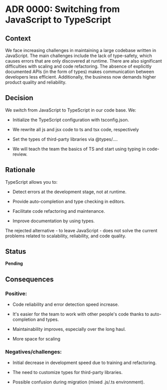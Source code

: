 # ADR 0000: Switching from JavaScript to TypeScript

## Context

We face increasing challenges in maintaining a large codebase written in JavaScript. The main challenges include the lack of type-safety, which causes errors that are only discovered at runtime. There are also significant difficulties with scaling and code refactoring. The absence of explicitly documented APIs (in the form of types) makes communication between developers less efficient. Additionally, the business now demands higher product quality and reliability.

## Decision

We switch from JavaScript to TypeScript in our code base.
We:

+ Initialize the TypeScript configuration with tsconfig.json.

+ We rewrite all js and jsx code to ts and tsx code, respectively

+ Set the types of third-party libraries via @types/....

+ We will teach the team the basics of TS and start using typing in code-review.

## Rationale

TypeScript allows you to:

+ Detect errors at the development stage, not at runtime.

+ Provide auto-completion and type checking in editors.

+ Facilitate code refactoring and maintenance.

+ Improve documentation by using types.

The rejected alternative - to leave JavaScript - does not solve the current problems related to scalability, reliability, and code quality.

## Status

**Pending**

## Consequences

### Positive:

+ Code reliability and error detection speed increase.

+ It's easier for the team to work with other people's code thanks to auto-completion and types.

+ Maintainability improves, especially over the long haul.

+ More space for scaling

### Negatives/challenges:

+ Initial decrease in development speed due to training and refactoring.

+ The need to customize types for third-party libraries.

+ Possible confusion during migration (mixed .js/.ts environment).